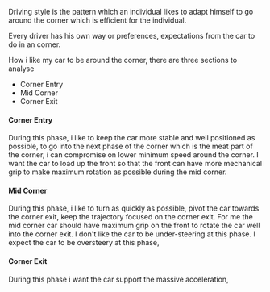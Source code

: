 Driving style is the pattern which an individual likes to adapt himself to go around the corner which is efficient for the individual.

Every driver has his own way or preferences, expectations from the car to do in an corner.

How i like my car to be around the corner, there are three sections to analyse 
- Corner Entry
- Mid Corner
- Corner Exit
#### Corner Entry
During this phase, i like to keep the car more stable and well positioned as possible, to go into the next phase of the corner which is the meat part of the corner, i can compromise on lower minimum speed around the corner. 
I want the car to load up the front so that the front can have more mechanical grip to make maximum rotation as possible during the mid corner.


#### Mid Corner
During this phase, i like to turn as quickly as possible, pivot the car towards the corner exit, keep the trajectory focused on the corner exit. For me the mid corner car should have maximum grip on the front to rotate the car well into the corner exit. I don't like the car to be under-steering at this phase. I expect the car to be oversteery at this phase, 

#### Corner Exit 
During this phase i want the car support the massive acceleration, 
